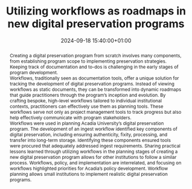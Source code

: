 ---
abstract: "Creating a digital preservation program from scratch involves many components,
  from establishing program scope to implementing preservation strategies. Keeping
  track of documentation and to-dos is challenging in the early stages of program
  development. \n\nWorkflows, traditionally seen as documentation tools, offer a unique
  solution for tracking the development of digital preservation programs. Instead
  of viewing workflows as static documents, they can be transformed into dynamic roadmaps
  that guide practitioners through the program’s inception and evolution.  By crafting
  bespoke, high-level workflows tailored to individual institutional contexts, practitioners
  can effectively use them as planning tools. These workflows serve not only as project
  management tools to track progress but also help effectively communicate with program
  stakeholders. \n\nWorkflows were used in planning Acadia University’s digital preservation
  program. The development of an ingest workflow identified key components of digital
  preservation, including ensuring authenticity, fixity, processing, and transfer
  into long-term storage. Identifying these components ensured tools were procured
  that adequately addressed ingest requirements. Sharing practical lessons learned
  through utilizing workflows in the planning stages of creating a new digital preservation
  program allows for other institutions to follow a similar process. Workflows, policy,
  and implementation are interrelated, and focusing on workflows highlighted priorities
  for Acadia’s policy development. Workflow planning allows small institutions to
  implement realistic digital preservation programs."
creators:
- Ciaran Purdome
date: 2024-09-18 15:40:00+01:00
document_url: https://doi.org/10.5281/zenodo.13751020
grand_parent: iPRES
institutions: []
keywords:
- approaches to preservation
- start 2 preserve
landing_page_url: https://zenodo.org/records/13751020
language: eng
layout: publication
license: Creative Commons Attribution 4.0 (CC-BY-4.0)
notes_url: https://docs.google.com/document/d/1coSQGZ5jVNK0VwwLWUyBu-JIkNkKuQH-qHnOUyj_KzA/edit#heading=h.ge8kdqo3zbiz
parent: iPRES 2024
publication_type: lightning talk
size: null
slides_url: https://zenodo.org/records/13751020
source_name: iPRES
stream_url: https://www.archief.vlaanderen.be/archief/records/dossiers/5acb210228ce4315ae650812d056a482329eb83ed2dc42398a51505dc153be81/documents/b27936ff02184e1fbce3a6cbad4e50932f2972e78ce34bdf91e5c1f936647db4
title: Utilizing workflows as roadmaps in new digital preservation programs
year: 2024
---